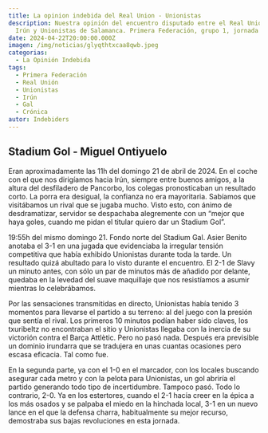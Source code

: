 ```yaml
---
title: La opinion indebida del Real Union - Unionistas
description: Nuestra opinión del encuentro disputado entre el Real Unión Club de
  Irún y Unionistas de Salamanca. Primera Federación, grupo 1, jornada 33.
date: 2024-04-22T20:00:00.000Z
imagen: /img/noticias/glyqthtxcaa8qwb.jpeg
categorias:
  - La Opinión Indebida
tags:
  - Primera Federación
  - Real Unión
  - Unionistas
  - Irún
  - Gal
  - Crónica
autor: Indebiders
---
```

## Stadium Gol - Miguel Ontiyuelo

Eran aproximadamente las 11h del domingo 21 de abril de 2024. En el coche con el que nos dirigíamos hacia Irún, siempre entre buenos amigos, a la altura del desfiladero de Pancorbo, los colegas pronosticaban un resultado corto. La porra era desigual, la confianza no era mayoritaria. Sabíamos que visitábamos un rival que se jugaba mucho. Visto esto, con ánimo de desdramatizar, servidor se despachaba alegremente con un “mejor que haya goles, cuando me pidan el titular quiero dar un Stadium Gol”.

19:55h del mismo domingo 21. Fondo norte del Stadium Gal. Asier Benito anotaba el 3-1 en una jugada que evidenciaba la irregular tensión competitiva que había exhibido Unionistas durante toda la tarde. Un resultado quizá abultado para lo visto durante el encuentro. El 2-1 de Slavy un minuto antes, con sólo un par de minutos más de añadido por delante, quedaba en la levedad del suave maquillaje que nos resistíamos a asumir mientras lo celebrábamos.

Por las sensaciones transmitidas en directo, Unionistas había tenido 3 momentos para llevarse el partido a su terreno: al del juego con la presión que sentía el rival. Los primeros 10 minutos podían haber sido claves, los txuribeltz no encontraban el sitio y Unionistas llegaba con la inercia de su victorión contra el Barça Attlètic. Pero no pasó nada. Después era previsible un dominio irundarra que se tradujera en unas cuantas ocasiones pero escasa eficacia. Tal como fue.

En la segunda parte, ya con el 1-0 en el marcador, con los locales buscando asegurar cada metro y con la pelota para Unionistas, un gol abriría el partido generando todo tipo de incertidumbre. Tampoco pasó. Todo lo contrario, 2-0. Ya en los estertores, cuando el 2-1 hacía creer en la épica a los más osados y se palpaba el miedo en la hinchada local, 3-1 en un nuevo lance en el que la defensa charra, habitualmente su mejor recurso, demostraba sus bajas revoluciones en esta jornada.
